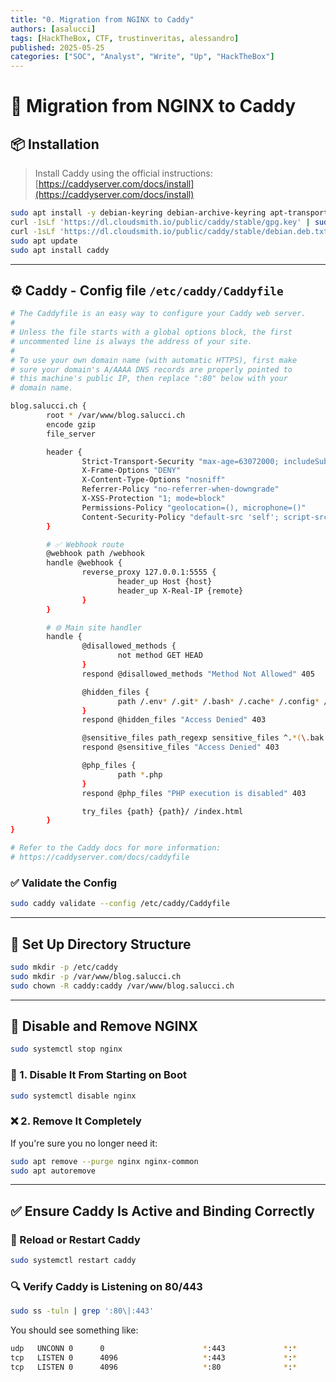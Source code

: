 ```yaml
---
title: "0. Migration from NGINX to Caddy"
authors: [asalucci]
tags: [HackTheBox, CTF, trustinveritas, alessandro]
published: 2025-05-25
categories: ["SOC", "Analyst", "Write", "Up", "HackTheBox"]
---
```


# 🚀 Migration from NGINX to Caddy

## 📦 Installation

> Install Caddy using the official instructions:
> [https://caddyserver.com/docs/install](https://caddyserver.com/docs/install)

```bash
sudo apt install -y debian-keyring debian-archive-keyring apt-transport-https curl rsync
curl -1sLf 'https://dl.cloudsmith.io/public/caddy/stable/gpg.key' | sudo gpg --dearmor -o /usr/share/keyrings/caddy-stable-archive-keyring.gpg
curl -1sLf 'https://dl.cloudsmith.io/public/caddy/stable/debian.deb.txt' | sudo tee /etc/apt/sources.list.d/caddy-stable.list
sudo apt update
sudo apt install caddy
```

---

## ⚙️ Caddy - Config file `/etc/caddy/Caddyfile`

```bash
# The Caddyfile is an easy way to configure your Caddy web server.
#
# Unless the file starts with a global options block, the first
# uncommented line is always the address of your site.
#
# To use your own domain name (with automatic HTTPS), first make
# sure your domain's A/AAAA DNS records are properly pointed to
# this machine's public IP, then replace ":80" below with your
# domain name.

blog.salucci.ch {
        root * /var/www/blog.salucci.ch
        encode gzip
        file_server

        header {
                Strict-Transport-Security "max-age=63072000; includeSubDomains; preload"
                X-Frame-Options "DENY"
                X-Content-Type-Options "nosniff"
                Referrer-Policy "no-referrer-when-downgrade"
                X-XSS-Protection "1; mode=block"
                Permissions-Policy "geolocation=(), microphone=()"
                Content-Security-Policy "default-src 'self'; script-src 'self' 'unsafe-inline'; style-src 'self' 'unsafe-inline';"
        }

        # ✅ Webhook route
        @webhook path /webhook
        handle @webhook {
                reverse_proxy 127.0.0.1:5555 {
                        header_up Host {host}
                        header_up X-Real-IP {remote}
                }
        }

        # 🌐 Main site handler
        handle {
                @disallowed_methods {
                        not method GET HEAD
                }
                respond @disallowed_methods "Method Not Allowed" 405

                @hidden_files {
                        path /.env* /.git* /.bash* /.cache* /.config* /.* /.*/*
                }
                respond @hidden_files "Access Denied" 403

                @sensitive_files path_regexp sensitive_files ^.*(\.bak|\.config|\.env|\.git|~)$
                respond @sensitive_files "Access Denied" 403

                @php_files {
                        path *.php
                }
                respond @php_files "PHP execution is disabled" 403

                try_files {path} {path}/ /index.html
        }
}

# Refer to the Caddy docs for more information:
# https://caddyserver.com/docs/caddyfile
```

### ✅ Validate the Config

```bash
sudo caddy validate --config /etc/caddy/Caddyfile
```

---

## 📁 Set Up Directory Structure

```bash
sudo mkdir -p /etc/caddy
sudo mkdir -p /var/www/blog.salucci.ch
sudo chown -R caddy:caddy /var/www/blog.salucci.ch
```

---

## 🧹 Disable and Remove NGINX

```bash
sudo systemctl stop nginx
```

### 🚫 1. Disable It From Starting on Boot

```bash
sudo systemctl disable nginx
```

### ❌ 2. Remove It Completely

If you're sure you no longer need it:

```bash
sudo apt remove --purge nginx nginx-common
sudo apt autoremove
```

---

## ✅ Ensure Caddy Is Active and Binding Correctly

### 🔁 Reload or Restart Caddy

```bash
sudo systemctl restart caddy
```

### 🔍 Verify Caddy is Listening on 80/443

```bash
sudo ss -tuln | grep ':80\|:443'
```

You should see something like:

```bash
udp   UNCONN 0      0                      *:443             *:*
tcp   LISTEN 0      4096                   *:443             *:*
tcp   LISTEN 0      4096                   *:80              *:*
```